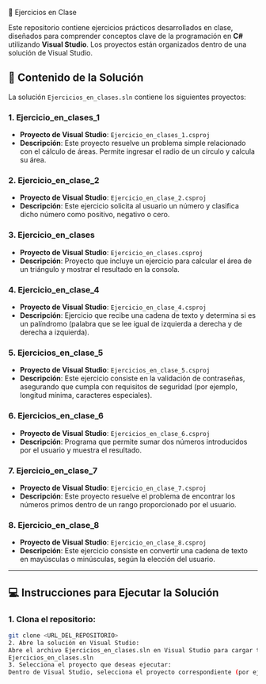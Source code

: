 📝 Ejercicios en Clase 

Este repositorio contiene ejercicios prácticos desarrollados en clase, diseñados para comprender conceptos clave de la programación en **C#** utilizando **Visual Studio**. Los proyectos están organizados dentro de una solución de Visual Studio.

## 🚀 **Contenido de la Solución**

La solución `Ejercicios_en_clases.sln` contiene los siguientes proyectos:

### 1. **Ejercicio_en_clases_1**
   - **Proyecto de Visual Studio**: `Ejercicio_en_clases_1.csproj`
   - **Descripción**: Este proyecto resuelve un problema simple relacionado con el cálculo de áreas. Permite ingresar el radio de un círculo y calcula su área.

### 2. **Ejercicio_en_clase_2**
   - **Proyecto de Visual Studio**: `Ejercicio_en_clase_2.csproj`
   - **Descripción**: Este ejercicio solicita al usuario un número y clasifica dicho número como positivo, negativo o cero.

### 3. **Ejercicio_en_clases**
   - **Proyecto de Visual Studio**: `Ejercicio_en_clases.csproj`
   - **Descripción**: Proyecto que incluye un ejercicio para calcular el área de un triángulo y mostrar el resultado en la consola.

### 4. **Ejercicio_en_clase_4**
   - **Proyecto de Visual Studio**: `Ejercicio_en_clase_4.csproj`
   - **Descripción**: Ejercicio que recibe una cadena de texto y determina si es un palíndromo (palabra que se lee igual de izquierda a derecha y de derecha a izquierda).

### 5. **Ejercicios_en_clase_5**
   - **Proyecto de Visual Studio**: `Ejercicios_en_clase_5.csproj`
   - **Descripción**: Este ejercicio consiste en la validación de contraseñas, asegurando que cumpla con requisitos de seguridad (por ejemplo, longitud mínima, caracteres especiales).

### 6. **Ejercicios_en_clase_6**
   - **Proyecto de Visual Studio**: `Ejercicios_en_clase_6.csproj`
   - **Descripción**: Programa que permite sumar dos números introducidos por el usuario y muestra el resultado.

### 7. **Ejercicio_en_clase_7**
   - **Proyecto de Visual Studio**: `Ejercicio_en_clase_7.csproj`
   - **Descripción**: Este proyecto resuelve el problema de encontrar los números primos dentro de un rango proporcionado por el usuario.

### 8. **Ejercicio_en_clase_8**
   - **Proyecto de Visual Studio**: `Ejercicio_en_clase_8.csproj`
   - **Descripción**: Este ejercicio consiste en convertir una cadena de texto en mayúsculas o minúsculas, según la elección del usuario.

---

## 💻 **Instrucciones para Ejecutar la Solución**

### 1. Clona el repositorio:
   ```bash
   git clone <URL_DEL_REPOSITORIO>
2. Abre la solución en Visual Studio:
Abre el archivo Ejercicios_en_clases.sln en Visual Studio para cargar todos los proyectos de la solución.
Ejercicios_en_clases.sln
3. Selecciona el proyecto que deseas ejecutar:
Dentro de Visual Studio, selecciona el proyecto correspondiente (por ejemplo, Ejercicio_en_clases_1) y ejecútalo.
